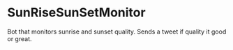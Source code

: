 # SunRiseSunSetMonitor
Bot that monitors sunrise and sunset quality. Sends a tweet if quality it good or great.
